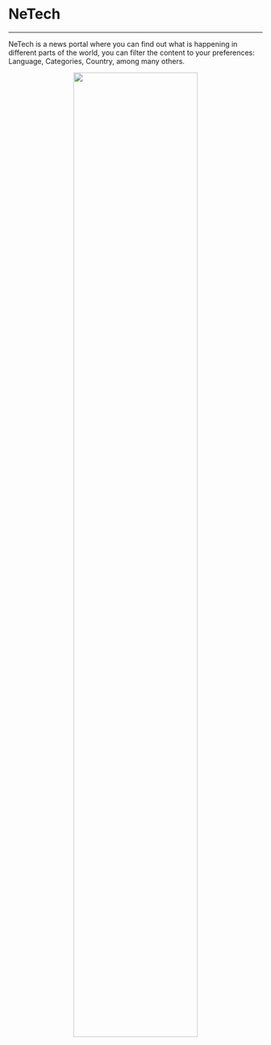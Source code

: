 # NeTech

---

NeTech is a news portal where you can find out what is happening in different parts of the world, you can filter the content to your preferences: Language, Categories, Country, among many others.

<p align="center"> <img src="https://portafoliodylangowner.000webhostapp.com/portafolio/images/NeTech.JPG" width="70%" text-align="center"/> </p>
